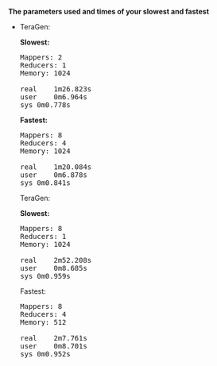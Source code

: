 <b>The parameters used and times of your slowest and fastest</b>
<ul>
<li>TeraGen:</li>

<b>Slowest:</b>
<pre>
Mappers: 2
Reducers: 1
Memory: 1024

real	1m26.823s
user	0m6.964s
sys	0m0.778s
</pre>

<b>Fastest: </b>
<pre>
Mappers: 8
Reducers: 4
Memory: 1024

real	1m20.084s
user	0m6.878s
sys	0m0.841s
</pre>

TeraGen:

<b>Slowest:</b>
<pre>
Mappers: 8
Reducers: 1
Memory: 1024

real	2m52.208s
user	0m8.685s
sys	0m0.959s
</pre>
Fastest: 
<pre>
Mappers: 8
Reducers: 4
Memory: 512

real	2m7.761s
user	0m8.701s
sys	0m0.952s
</pre>